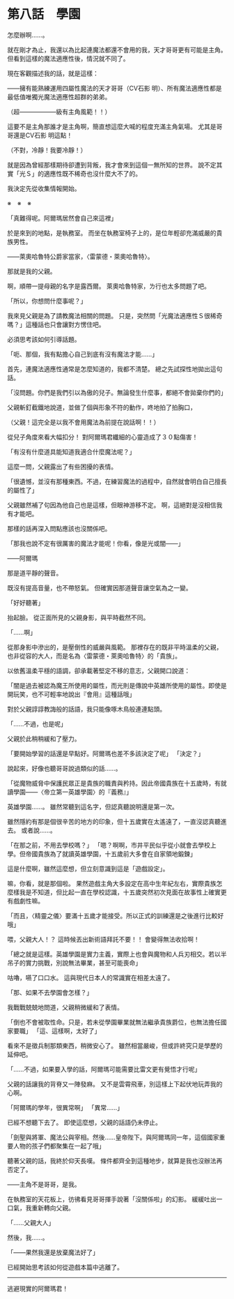 # 第八話　學園

怎麼辦啊……。

就在剛才為止，我還以為比起連魔法都還不會用的我，天才哥哥更有可能是主角。
但看到這樣的魔法適應性後，情況就不同了。

現在客觀描述我的話，就是這樣：

――擁有能熟練運用四屬性魔法的天才哥哥（CV石影 明）、所有魔法適應性都是最低值唯獨光魔法適應性超群的弟弟。

（超――――――級有主角風範！！）

這要不是主角那誰才是主角啊，簡直想這麼大喊的程度充滿主角氣場。
尤其是哥哥還是CV石影 明這點！

（不對，冷靜！我要冷靜！）

就是因為曾經那樣期待卻遭到背叛，我才會來到這個一無所知的世界。
說不定其實「光Ｓ」的適應性既不稀奇也沒什麼大不了的。

我決定先從收集情報開始。


※　※　※


「真難得呢。阿爾瑪居然會自己來這裡」

於是來到的地點，是執務室。
而坐在執務室椅子上的，是位年輕卻充滿威嚴的貴族男性。

――萊奧哈魯特公爵家當家，〈雷蒙德・萊奧哈魯特〉。

那就是我的父親。

啊，順帶一提母親的名字是露西爾。
萊奧哈魯特家，ㄌ行也太多問題了吧。

「所以，你想問什麼事呢？」

我來見父親是為了請教魔法相關的問題。
只是，突然問「光魔法適應性Ｓ很稀奇嗎？」這種話也只會讓對方愣住吧。

必須思考該如何引導話題。

「呃、那個，我有點擔心自己到底有沒有魔法才能……」

首先，連魔法適應性通常是怎麼知道的，我都不清楚。
總之先試探性地拋出這句話。

「沒問題。你們是我們引以為傲的兒子。無論發生什麼事，都絕不會拋棄你們的」

父親斬釘截鐵地說道，並做了個與形象不符的動作，咚地拍了拍胸口，

（父親！這完全是以我不會用魔法為前提在說話啊！！）

從兒子角度來看大幅扣分！
對阿爾瑪君纖細的心靈造成了３０點傷害！

「有沒有什麼道具能知道我適合什麼魔法呢？」

這麼一問，父親露出了有些困擾的表情。

「很遺憾，並沒有那種東西。不過，在練習魔法的過程中，自然就會明白自己擅長的屬性了」

父親雖然補了句因為他自己也是這樣，但眼神游移不定。
啊，這絕對是沒相信我有才能吧。

那樣的話再深入問點應該也沒關係吧。

「那我也說不定有很厲害的魔法才能呢！你看，像是光或闇――」

――阿爾瑪

那是道平靜的聲音。

既沒有提高音量，也不帶怒氣。
但確實因那道聲音讓空氣為之一變。

「好好聽著」

抬起臉。
從正面所見的父親身影，與平時截然不同。

「……啊」

從那身影中滲出的，是壓倒性的威嚴與風範。
那裡存在的既非平時溫柔的父親，也非從容的大人，而是名為〈雷蒙德・萊奧哈魯特〉的「貴族」。

以依舊溫柔平穩的語調，卻承載著堅定不移的意志，父親開口說道：

「闇是過去被認為魔王所使用的屬性，而光則是傳說中英雄所使用的屬性。即使是開玩笑，也不可輕率地說出『會用』這種話哦」

對於父親諄諄教誨般的話語，我只能像啄木鳥般連連點頭。

「……不過，也是呢」

父親於此稍稍緩和了壓力。

「要開始學習的話還是早點好。阿爾瑪也差不多該決定了呢」
「決定？」

說起來，好像也聽哥哥說過類似的話……。

「從魔物威脅中保護民眾正是貴族的職責與矜持。因此帝國貴族在十五歲時，有就讀學園――〈帝立第一英雄學園〉的『義務』」

英雄學園……。
雖然常聽到這名字，但認真聽說明還是第一次。

雖然隱約有那是個很辛苦的地方的印象，但十五歲實在太遙遠了，一直沒認真聽進去。
或者說……。

「在那之前，不用去學校嗎？」
「嗯？啊啊，市井平民似乎從小就會去學校上學。但帝國貴族為了就讀英雄學園，十五歲前大多會在自家領地鍛鍊」

這是什麼啊，雖然這麼想，但立刻意識到這是「遊戲設定」。

嘛，你看，就是那個啦。
果然遊戲主角大多設定在高中生年紀左右，實際貴族怎麼樣我是不知道，但比起一直在學校認識，十五歲突然初次見面在故事性上確實更有戲劇性嘛。

「而且，〈精靈之儀〉要滿十五歲才能接受。所以正式的訓練還是之後進行比較好哦」

喂，父親大人！？
這時候丟出新術語拜託不要！！
會變得無法收拾啊！

「總之就是這樣。英雄學園是實力主義，實際上也會與魔物和人兵刃相交。若以半吊子的實力挑戰，別說無法畢業，甚至可能喪命」

咕嚕，嚥了口口水。
這與現代日本人的常識實在相差太遠了。

「那、如果不去學園會怎樣？」

我戰戰兢兢地問道，父親稍微緩和了表情。

「倒也不會被取性命。只是，若未從學園畢業就無法繼承貴族爵位，也無法擔任國家要職」
「這、這樣啊，太好了」

看來不是徵兵制那類東西，稍微安心了。
雖然相當嚴峻，但或許終究只是學歷的延伸吧。

「……不過，如果要入學的話，阿爾瑪可能需要比雷文更有覺悟才行呢」

父親的話讓我的背脊又一陣發麻。
又不是雲霄飛車，別這樣上下起伏地玩弄我的心啊。

「阿爾瑪的學年，很異常啊」
「異常……」

已經不想聽下去了。
即使這麼想，父親的話語仍未停止。

「劍聖與將軍、魔法公與宰相。然後……皇帝陛下。與阿爾瑪同一年，這個國家重要人物的孩子們都聚集在一起了哦」

聽著父親的話，我終於仰天長嘆。
條件都齊全到這種地步，就算是我也沒辦法再否定了。

――主角不是哥哥，是我。

在執務室的天花板上，彷彿看見哥哥揮手說著「沒關係啦」的幻影。
緩緩吐出一口氣，我重新轉向父親。

「……父親大人」

然後，我……。

「――果然我還是放棄魔法好了」

已經開始思考該如何從遊戲本篇中逃離了。

---

逃避現實的阿爾瑪君！